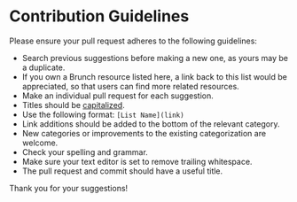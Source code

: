 # Contribution Guidelines

Please ensure your pull request adheres to the following guidelines:

- Search previous suggestions before making a new one, as yours may be a duplicate.
- If you own a Brunch resource listed here, a link back to this list
  would be appreciated, so that users can find more related resources.
- Make an individual pull request for each suggestion.
- Titles should be [capitalized](http://grammar.yourdictionary.com/capitalization/rules-for-capitalization-in-titles.html).
- Use the following format: `[List Name](link)`
- Link additions should be added to the bottom of the relevant category.
- New categories or improvements to the existing categorization are welcome.
- Check your spelling and grammar.
- Make sure your text editor is set to remove trailing whitespace.
- The pull request and commit should have a useful title.

Thank you for your suggestions!
